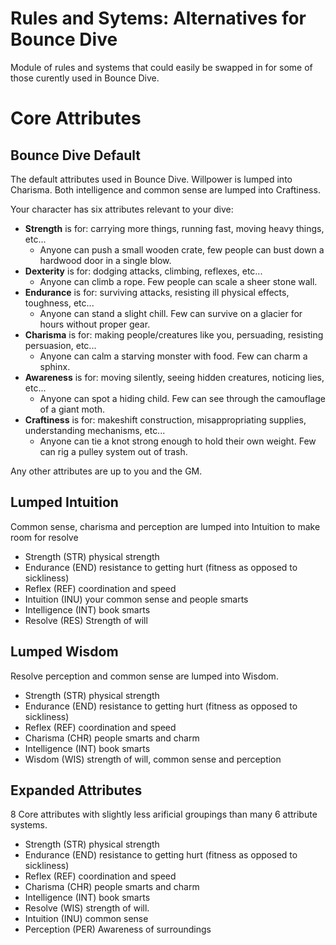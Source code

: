 # Rules and Sytems: Alternatives for Bounce Dive

Module of rules and systems that could easily be swapped in for some of those curently used in Bounce Dive.

# Core Attributes
## Bounce Dive Default
The default attributes used in Bounce Dive. Willpower is lumped into Charisma. Both intelligence and common sense are lumped into Craftiness.

<!---Slot_Name: "Bounce_Dive_Default_Six.Attributes", Original-->
Your character has six attributes relevant to your dive:

- **Strength** is for: carrying more things, running fast, moving heavy things, etc...
  - Anyone can push a small wooden crate, few people can bust down a hardwood door in a single blow.
- **Dexterity** is for: dodging attacks, climbing, reflexes, etc...
  - Anyone can climb a rope. Few people can scale a sheer stone wall.
- **Endurance** is for: surviving attacks, resisting ill physical effects, toughness, etc...
  - Anyone can stand a slight chill. Few can survive on a glacier for hours without proper gear.
- **Charisma** is for: making people/creatures like you, persuading, resisting persuasion, etc...
  - Anyone can calm a starving monster with food. Few can charm a sphinx.
- **Awareness** is for: moving silently, seeing hidden creatures, noticing lies, etc...
  - Anyone can spot a hiding child. Few can see through the camouflage of a giant moth.
- **Craftiness** is for: makeshift construction, misappropriating supplies, understanding mechanisms, etc...
  - Anyone can tie a knot strong enough to hold their own weight. Few can rig a pulley system out of trash. 

Any other attributes are up to you and the GM.

<!---/Slot_Name: "Bounce_Dive_Default_Six.Attributes"-->

## Lumped Intuition
Common sense, charisma and perception are lumped into Intuition to make room for resolve

- Strength 	(STR) 	physical strength
- Endurance 	(END) 	resistance to getting hurt (fitness as opposed to sickliness)
- Reflex 		(REF)	coordination and speed
- Intuition 	(INU)	your common sense and people smarts
- Intelligence	(INT)	book smarts
- Resolve		(RES)	Strength of will

## Lumped Wisdom
Resolve perception and common sense are lumped into Wisdom.

- Strength 	(STR) 	physical strength
- Endurance 	(END) 	resistance to getting hurt (fitness as opposed to sickliness)
- Reflex 		(REF)	coordination and speed
- Charisma 	(CHR)	people smarts and charm
- Intelligence	(INT)	book smarts
- Wisdom		(WIS)	strength of will, common sense and perception

## Expanded Attributes
8 Core attributes with slightly less arificial groupings than many 6 attribute systems.

- Strength  (STR)  physical strength
- Endurance  (END)  resistance to getting hurt (fitness as opposed to sickliness)
- Reflex   (REF) coordination and speed
- Charisma  (CHR) people smarts and charm
- Intelligence (INT) book smarts
- Resolve (WIS) strength of will.
- Intuition  (INU) common sense
- Perception  (PER) Awareness of surroundings

